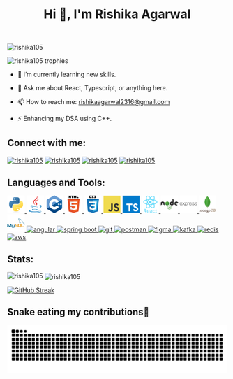 <h1 align="center">Hi 👋, I'm Rishika Agarwal</h1><br>

  <p align="left"> <img src="https://komarev.com/ghpvc/?username=rishika105&label=Profile%20views&color=0e75b6&style=flat" alt="rishika105" /> </p>

<p align="left">
    <img src="https://github-trophies.vercel.app/?username=rishika105&theme=darkhub&title=MultiLanguage,Commit,Repositories,Followers,Issues,Stars,PullRequest,Reviews,Organizations&column=9" alt="rishika105 trophies" />
</p>


- 🌱 I’m currently learning new skills.
  
- 💬 Ask me about React, Typescript, or anything here.
  
- 📫 How to reach me: rishikaagarwal2316@gmail.com
  
- ⚡ Enhancing my DSA using C++.

 <h2 align="left">Connect with me:</h2>
<p align="left">
  <a href="https://www.linkedin.com/in/rishika-agarwal-b96790301" target="blank"><img align="center" src="https://raw.githubusercontent.com/rahuldkjain/github-profile-readme-generator/master/src/images/icons/Social/linked-in-alt.svg" alt="rishika105" height="30" width="40" /></a>
  <a href="https://twitter.com/rishika105" target="blank"><img align="center" src="https://raw.githubusercontent.com/rahuldkjain/github-profile-readme-generator/master/src/images/icons/Social/twitter.svg" alt="rishika105" height="30" width="40" /></a>
   <a href="https://github.com/rishika105" target="blank"><img align="center" src="https://raw.githubusercontent.com/rahuldkjain/github-profile-readme-generator/master/src/images/icons/Social/github.svg" alt="rishika105" height="30" width="40" /></a>
  <a href="https://discord.com/users/rishika0787" target="blank"><img align="center" src="https://raw.githubusercontent.com/rahuldkjain/github-profile-readme-generator/master/src/images/icons/Social/discord.svg" alt="rishika105" height="30" width="40" /></a>
  
<h2 align="left">Languages and Tools:</h2>
<p align="left"> 
  <!-- Python -->
<a href="https://www.python.org" target="_blank" title="Python">
  <img src="https://raw.githubusercontent.com/devicons/devicon/master/icons/python/python-original.svg" alt="python" width="40" height="40"/>
</a>

<!-- Java -->
<a href="https://www.java.com" target="_blank" title="Java">
  <img src="https://raw.githubusercontent.com/devicons/devicon/master/icons/java/java-original.svg" alt="java" width="40" height="40"/>
</a>

<!-- C++ -->
<a href="https://www.w3schools.com/cpp/" target="_blank" title="C++">
  <img src="https://raw.githubusercontent.com/devicons/devicon/master/icons/cplusplus/cplusplus-original.svg" alt="cplusplus" width="40" height="40"/>
</a>

<!-- HTML -->
<a href="https://developer.mozilla.org/en-US/docs/Web/HTML" target="_blank" title="HTML5">
  <img src="https://raw.githubusercontent.com/devicons/devicon/master/icons/html5/html5-original-wordmark.svg" alt="html5" width="40" height="40"/>
</a>

<!-- CSS -->
<a href="https://www.w3schools.com/css/" target="_blank" title="CSS3">
  <img src="https://raw.githubusercontent.com/devicons/devicon/master/icons/css3/css3-original-wordmark.svg" alt="css3" width="40" height="40"/>
</a>

<!-- JavaScript -->
<a href="https://developer.mozilla.org/en-US/docs/Web/JavaScript" target="_blank" title="JavaScript">
  <img src="https://raw.githubusercontent.com/devicons/devicon/master/icons/javascript/javascript-original.svg" alt="javascript" width="40" height="40"/>
</a>

<!-- TypeScript -->
<a href="https://www.typescriptlang.org/" target="_blank" title="TypeScript">
  <img src="https://raw.githubusercontent.com/devicons/devicon/master/icons/typescript/typescript-original.svg" alt="typescript" width="40" height="40"/>
</a>

<!-- React -->
<a href="https://reactjs.org/" target="_blank" title="React">
  <img src="https://raw.githubusercontent.com/devicons/devicon/master/icons/react/react-original-wordmark.svg" alt="react" width="40" height="40"/>
</a>

<!-- Node.js -->
<a href="https://nodejs.org" target="_blank" title="Node.js">
  <img src="https://raw.githubusercontent.com/devicons/devicon/master/icons/nodejs/nodejs-original-wordmark.svg" alt="nodejs" width="40" height="40"/>
</a>

<!-- Express.js -->
<a href="https://expressjs.com" target="_blank" title="Express.js">
  <img src="https://raw.githubusercontent.com/devicons/devicon/master/icons/express/express-original-wordmark.svg" alt="express" width="40" height="40"/>
</a>

<!-- MongoDB -->
<a href="https://www.mongodb.com/" target="_blank" title="MongoDB">
  <img src="https://raw.githubusercontent.com/devicons/devicon/master/icons/mongodb/mongodb-original-wordmark.svg" alt="mongodb" width="40" height="40"/>
</a>

<!-- MySQL -->
<a href="https://www.mysql.com/" target="_blank" title="MySQL">
  <img src="https://raw.githubusercontent.com/devicons/devicon/master/icons/mysql/mysql-original-wordmark.svg" alt="mysql" width="40" height="40"/>
</a>

<!-- Angular -->
<a href="https://angular.io/" target="_blank" title="Angular">
  <img src="https://cdn.worldvectorlogo.com/logos/angular-icon.svg" alt="angular" width="40" height="40"/>
</a>


<!-- Spring Boot -->
<a href="https://spring.io/projects/spring-boot" target="_blank" title="Spring Boot">
  <img src="https://www.vectorlogo.zone/logos/springio/springio-icon.svg" alt="spring boot" width="40" height="40"/>
</a>

<!-- Git -->
<a href="https://git-scm.com/" target="_blank" title="Git">
  <img src="https://www.vectorlogo.zone/logos/git-scm/git-scm-icon.svg" alt="git" width="40" height="40"/>
</a>

<!-- Postman -->
<a href="https://www.postman.com/" target="_blank" title="Postman">
  <img src="https://www.vectorlogo.zone/logos/getpostman/getpostman-icon.svg" alt="postman" width="40" height="40"/>
</a>

<!-- Figma -->
<a href="https://www.figma.com/" target="_blank" title="Figma">
  <img src="https://www.vectorlogo.zone/logos/figma/figma-icon.svg" alt="figma" width="40" height="40"/>
</a>

<!-- Apache Kafka -->
<a href="https://kafka.apache.org/" target="_blank" title="Apache Kafka">
  <img src="https://www.vectorlogo.zone/logos/apache_kafka/apache_kafka-icon.svg" alt="kafka" width="40" height="40"/>
</a>

<!-- Redis -->
<a href="https://redis.io/" target="_blank" title="Redis">
  <img src="https://www.vectorlogo.zone/logos/redis/redis-icon.svg" alt="redis" width="40" height="40"/>
</a>

<!-- AWS -->
<a href="https://aws.amazon.com/" target="_blank" title="Amazon Web Services (AWS)">
  <img src="https://www.vectorlogo.zone/logos/amazon_aws/amazon_aws-icon.svg" alt="aws" width="40" height="40"/>
</a>
</p>

<h2 align="left">Stats:</h2>
<p><img align="left" src="https://github-readme-stats.vercel.app/api/top-langs?username=rishika105&show_icons=true&locale=en&layout=compact&theme=dark" alt="rishika105" /></p>

<p>&nbsp;<img align="center" src="https://github-readme-stats.vercel.app/api?username=rishika105&show_icons=true&locale=en&theme=dark" alt="rishika105" /></p>

<a href="https://git.io/streak-stats"><img src="https://github-readme-streak-stats-chi-sepia.vercel.app?user=rishika105&theme=dark" alt="GitHub Streak" /></a>

<h2 align="left">Snake eating my contributions🐍</h2>
<div align="left">
  <img alt="snake eating my contributions" src="https://raw.githubusercontent.com/rishika105/rishika105/output/github-contribution-grid-snake-dark.svg" />
</div>
